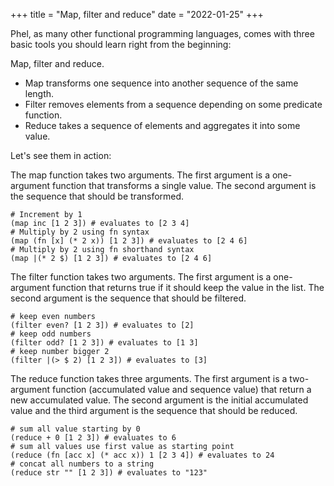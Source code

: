 +++
title = "Map, filter and reduce"
date = "2022-01-25"
+++

Phel, as many other functional programming languages, comes with three basic tools you should learn right from the beginning:

Map, filter and reduce.

- Map transforms one sequence into another sequence of the same length.
- Filter removes elements from a sequence depending on some predicate function.
- Reduce takes a sequence of elements and aggregates it into some value.

Let's see them in action:

The map function takes two arguments. The first argument is a one-argument function that transforms a single value. The second argument is the sequence that should be transformed.

```phel
# Increment by 1
(map inc [1 2 3]) # evaluates to [2 3 4]
# Multiply by 2 using fn syntax
(map (fn [x] (* 2 x)) [1 2 3]) # evaluates to [2 4 6]
# Multiply by 2 using fn shorthand syntax
(map |(* 2 $) [1 2 3]) # evaluates to [2 4 6]
```

The filter function takes two arguments. The first argument is a one-argument function that returns true if it should keep the value in the list. The second argument is the sequence that should be filtered.

```phel
# keep even numbers
(filter even? [1 2 3]) # evaluates to [2]
# keep odd numbers
(filter odd? [1 2 3]) # evaluates to [1 3]
# keep number bigger 2
(filter |(> $ 2) [1 2 3]) # evaluates to [3]
```

The reduce function takes three arguments. The first argument is a two-argument function (accumulated value and sequence value) that return a new accumulated value. The second argument is the initial accumulated value and the third argument is the sequence that should be reduced.

```phel
# sum all value starting by 0
(reduce + 0 [1 2 3]) # evaluates to 6
# sum all values use first value as starting point
(reduce (fn [acc x] (* acc x)) 1 [2 3 4]) # evaluates to 24
# concat all numbers to a string
(reduce str "" [1 2 3]) # evaluates to "123"
```

